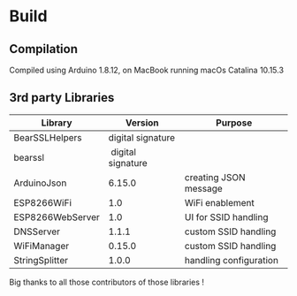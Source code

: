 
# Build

## Compilation

Compiled using Arduino 1.8.12,
on MacBook running macOs Catalina 10.15.3

## 3rd party Libraries

| Library     | Version | Purpose |
| ------------|-----|--------|
| BearSSLHelpers | digital signature |
| bearssl | digital signature |
| ArduinoJson | 6.15.0 | creating JSON message |
| ESP8266WiFi | 1.0 | WiFi enablement |
| ESP8266WebServer | 1.0 | UI for SSID handling |
| DNSServer | 1.1.1 | custom SSID handling |
| WiFiManager | 0.15.0 | custom SSID handling |
| StringSplitter | 1.0.0 | handling configuration |

Big thanks to all those contributors of those libraries !
